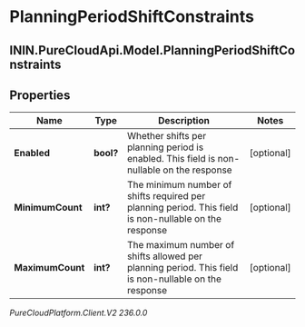 # PlanningPeriodShiftConstraints

## ININ.PureCloudApi.Model.PlanningPeriodShiftConstraints

## Properties

|Name | Type | Description | Notes|
|------------ | ------------- | ------------- | -------------|
| **Enabled** | **bool?** | Whether shifts per planning period is enabled. This field is non-nullable on the response | [optional] |
| **MinimumCount** | **int?** | The minimum number of shifts required per planning period. This field is non-nullable on the response | [optional] |
| **MaximumCount** | **int?** | The maximum number of shifts allowed per planning period. This field is non-nullable on the response | [optional] |



_PureCloudPlatform.Client.V2 236.0.0_
